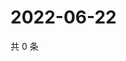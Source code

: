 # 2022-06-22

共 0 条

<!-- BEGIN WEIBO -->
<!-- 最后更新时间 Wed Jun 22 2022 15:14:36 GMT+0800 (China Standard Time) -->

<!-- END WEIBO -->
